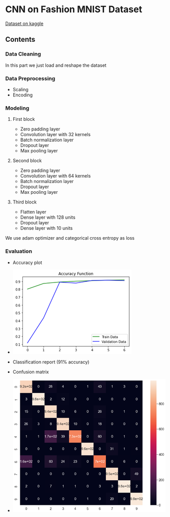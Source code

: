 # CNN on Fashion MNIST Dataset

[Dataset on kaggle](https://www.kaggle.com/datasets/zalando-research/fashionmnist)

## Contents
### Data Cleaning
In this part we just load and reshape the dataset

### Data Preprocessing
* Scaling
* Encoding

### Modeling
1. First block
    * Zero padding layer
    * Convolution layer with 32 kernels
    * Batch normalization layer
    * Dropout layer
    * Max pooling layer


2. Second block
   * Zero padding layer
   * Convolution layer with 64 kernels
   * Batch normalization layer
   * Dropout layer
   * Max pooling layer


3. Third block
   * Flatten layer
   * Dense layer with 128 units
   * Dropout layer
   * Dense layer with 10 units

We use adam optimizer and categorical cross entropy as loss
### Evaluation
* Accuracy plot
* ![p](sample/acc.png)


* Classification report (91% accuracy)

* Confusion matrix


* ![p2](sample/output.png)
